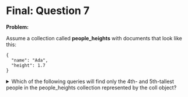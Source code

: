 Final: Question 7
=================

**Problem:**

Assume a collection called **people_heights** with documents that look like this:

```
{
  "name": "Ada",
  "height": 1.7
}
```

<details> 
  <summary>Which of the following queries will find only the 4th- and 5th-tallest people in the people_heights collection represented by the coll object?</summary>
   Answer: (X) db.people_heights.find().sort("height", -1).skip(3).limit(2)
</details>


